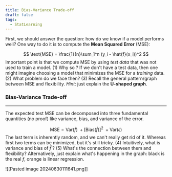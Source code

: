 ```yaml
---
title: Bias-Variance Trade-off
draft: false
tags:
  - StatLearning
---
```

 

First, we should answer the question: how do we know if a model performs well? One way to do it is to compute the **Mean Squared Error** (MSE):

$$
\text{MSE} = \frac{1}{n}\sum_1^n (y_i - \hat{f}(x_i))^2
$$
Important point is that we compute MSE by using *test data* that was not used to train a model. (1) Why so ? If we don't have a test data, then one might imagine choosing a model that minimizes the MSE for a *training* data. (2) What problem do we face then?
(3) Recall the general pattern/graph between MSE and flexibility. *Hint*: just explain the **U-shaped graph**.

### Bias-Variance Trade-off 
--- 
The expected test MSE can be decomposed into three fundamental quantities (no proof) like variance, bias, and variance of the error.

$$
\text{MSE} = \text{Var}(\hat{f})\;+ [\text{Bias}(\hat{f})]^2\; + \text{Var}(\epsilon)
$$
The last term is inherently random, and we can't really get rid of it. Whereas first two terms can be minimized, but it's still tricky. (4) Intuitively, what is variance and bias of $\hat{f}\;?$ (5) What's the connection between them and flexibility? Alternatively, just explain what's happening in the graph: black is the real $f$, orange is linear regression. 

![[Pasted image 20240630111641.png]]
